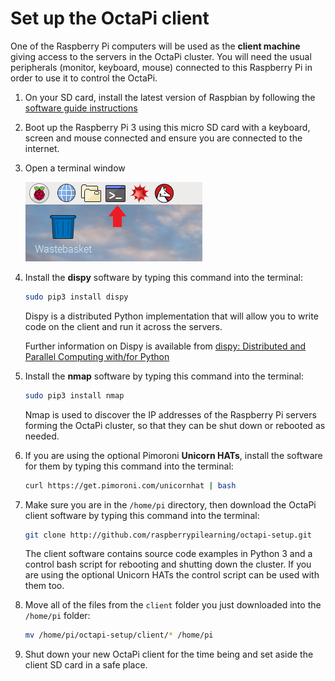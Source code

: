 # Set up the OctaPi client

One of the Raspberry Pi computers will be used as the **client machine** giving access to the servers in the OctaPi cluster. You will need the usual peripherals (monitor, keyboard, mouse) connected to this Raspberry Pi in order to use it to control the OctaPi.

1. On your SD card, install the latest version of Raspbian by following the [software guide instructions](https://www.raspberrypi.org/learning/software-guide/quickstart/)

1. Boot up the Raspberry Pi 3 using this micro SD card with a keyboard, screen and mouse connected and ensure you are connected to the internet.

1. Open a terminal window

    ![Open a terminal](images/terminal.png)

1. Install the **dispy** software by typing this command into the terminal:

    ```bash
    sudo pip3 install dispy
    ```

    Dispy is a distributed Python implementation that will allow you to write code on the client and run it across the servers.

    Further information on Dispy is available from [dispy: Distributed and Parallel Computing with/for Python](http://dispy.sourceforge.net/index.html)

1. Install the **nmap** software by typing this command into the terminal:

    ```bash
    sudo pip3 install nmap
    ```

    Nmap is used to discover the IP addresses of the Raspberry Pi servers forming the OctaPi cluster, so that they can be shut down or rebooted as needed.

1. If you are using the optional Pimoroni **Unicorn HATs**, install the software for them by typing this command into the terminal:

    ```bash
    curl https://get.pimoroni.com/unicornhat | bash
    ```

1. Make sure you are in the `/home/pi` directory, then download the OctaPi client software by typing this command into the terminal:

    ```bash
    git clone http://github.com/raspberrypilearning/octapi-setup.git
    ```
    The client software contains source code examples in Python 3 and a control bash script for rebooting and shutting down the cluster. If you are using the optional Unicorn HATs the control script can be used with them too.

1. Move all of the files from the `client` folder you just downloaded into the `/home/pi` folder:

    ```bash
    mv /home/pi/octapi-setup/client/* /home/pi
    ```

1. Shut down your new OctaPi client for the time being and set aside the client SD card in a safe place.
